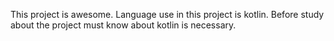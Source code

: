 This project is awesome. Language use in this project is kotlin. Before study about the project must know about kotlin is necessary.  
